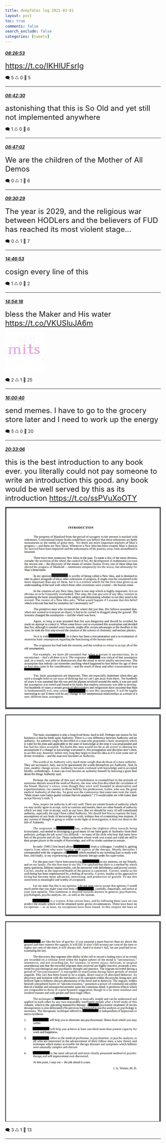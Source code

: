 ```yaml
---
title: deepfates log 2021-03-01
layout: post
toc: true
comments: false
search_exclude: false
categories: [tweets]
---
```



#### <a href = "https://twitter.com/deepfates/status/1366409616075214853">*08:26:53*</a>

<font size="5"> https://t.co/IKHlUFsrIg</font>



🗨️ 5 ♺ 0 🤍  5   

---
    
#### <a href = "https://twitter.com/deepfates/status/1366413543013306368">*08:42:30*</a>

<font size="5">astonishing that this is So Old and yet still not implemented anywhere</font>



🗨️ 1 ♺ 0 🤍  6   

---
    
#### <a href = "https://twitter.com/deepfates/status/1366414687303327744">*08:47:02*</a>

<font size="5">We are the children of the Mother of All Demos</font>



🗨️ 0 ♺ 1 🤍  6   

---
    
#### <a href = "https://twitter.com/deepfates/status/1366425620763271180">*09:30:29*</a>

<font size="5">The year is 2029, and the religious war between HODLers and the believers of FUD has reached its most violent stage...</font>



🗨️ 0 ♺ 1 🤍  7   

---
    
#### <a href = "https://twitter.com/deepfates/status/1366505245195534337">*14:46:53*</a>

<font size="5">cosign every line of this</font>



🗨️ 1 ♺ 0 🤍  2   

---
    
#### <a href = "https://twitter.com/deepfates/status/1366507109437833223">*14:54:18*</a>

<font size="5">bless the Maker and His water  https://t.co/VKUSluJA6m</font>

![image from twitter](/images/EvbO6ANXAAMoOZO.jpg)


🗨️ 2 ♺ 1 🤍  25   

---
    
#### <a href = "https://twitter.com/deepfates/status/1366523811659620357">*16:00:40*</a>

<font size="5">send memes. I have to go to the grocery store later and I need to work up the energy</font>



🗨️ 5 ♺ 0 🤍  20   

---
    
#### <a href = "https://twitter.com/deepfates/status/1366592373497737221">*20:33:06*</a>

<font size="5">this is the best introduction to any book ever. you literally could not pay someone to write an introduction this good. any book would be well served by this as its introduction  https://t.co/ssPVuXoOTY</font>

![image from twitter](/images/Evcce0TWYAcJyUZ.jpg)

![image from twitter](/images/Evccf5AXEAI2-69.jpg)

![image from twitter](/images/Evccg7JXMAIKnq9.jpg)


🗨️ 3 ♺ 1 🤍  13   

---
    
            

